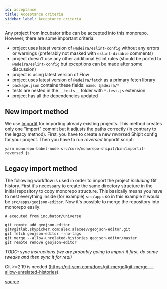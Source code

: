 ```yaml
---
id: acceptance
title: Acceptance criteria
sidebar_label: Acceptance criteria
---
```


Any project from Incubator tribe can be accepted into this monorepo. However, there are some important criteria:

- project uses latest version of `@adeira/eslint-config` without any errors or warnings (preferably not masked with `eslint-disable` comments)
- project doesn't use any other additional Eslint rules (should be ported to `@adeira/eslint-config` but exceptions can be made after some discussion)
- project is using latest version of Flow
- project uses latest version of `@adeira/fetch` as a primary fetch library
- `package.json` contains these fields: `name: @adeira/*`
- tests are nested in the `__tests__` folder with `*.test.js` extension
- project has all the dependencies updated

## New import method

We use [Importit](https://github.com/adeira/universe/tree/master/src/monorepo-shipit#importit-part-unstable) for importing already existing projects. This method creates only one "import" commit but it adjusts the paths correctly (in contrary to the legacy method). First, you have to create a new _reversed_ Shipit config for your project. Then you have to run _reversed_ Importit script:

```text
yarn monorepo-babel-node src/core/monorepo-shipit/bin/importit-reversed.js
```

## Legacy import method

The following workflow is used in order to import the project _including_ Git history. First it's necessary to create the same directory structure in the initial repository to copy monorepo structure. This basically means you have to nest everything inside (for example) `src/apps` so in this example it would be `src/apps/geojson-editor`. Now it's possible to merge the repository into monorepo easily:

```text
# executed from incubator/universe

git remote add geojson-editor git@gitlab.skypicker.com:alex.alexeev/geojson-editor.git
git fetch geojson-editor --no-tags
git merge --allow-unrelated-histories geojson-editor/master
git remote remove geojson-editor
```

_TODO: sync instructions (we are probably going to import it first, do some tweaks and then sync it for real)_

Git >=2.19 is needed (https://git-scm.com/docs/git-merge#git-merge---allow-unrelated-histories).

[source](https://stackoverflow.com/a/10548919/3135248)
